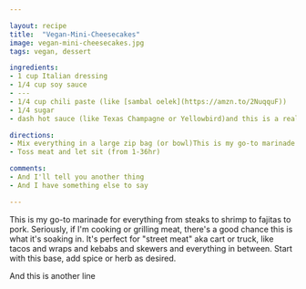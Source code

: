 ```yaml
---

layout: recipe
title:  "Vegan-Mini-Cheesecakes"
image: vegan-mini-cheesecakes.jpg
tags: vegan, dessert

ingredients:
- 1 cup Italian dressing
- 1/4 cup soy sauce
- ---
- 1/4 cup chili paste (like [sambal oelek](https://amzn.to/2NuqquF))
- 1/4 sugar
- dash hot sauce (like Texas Champagne or Yellowbird)and this is a really long ingredient

directions:
- Mix everything in a large zip bag (or bowl)This is my go-to marinade for everything from steaks to shrimp to fajitas to pork.
- Toss meat and let sit (from 1-36hr)

comments: 
- And I'll tell you another thing
- And I have something else to say

---
```


This is my go-to marinade for everything from steaks to shrimp to fajitas to pork. Seriously, if I'm cooking or grilling meat, there's a good chance this is what it's soaking in. It's perfect for "street meat" aka cart or truck, like tacos and wraps and kebabs and skewers and everything in between. Start with this base, add spice or herb as desired.

And this is another line